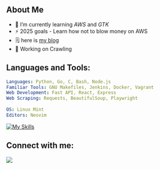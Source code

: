 ## About Me 

- 🌱 I’m currently learning *AWS* and *GTK*
- ⚡  2025 goals - Learn how not to blow money on AWS
- 🗒️ here is [my blog](https://snowkluster.github.io/)
- 💾 Working on Crawling

## Languages and Tools:
```yaml
Languages: Python, Go, C, Bash, Node.js 
Familiar Tools: GNU Makefiles, Jenkins, Docker, Vagrant
Web Development: Fast API, React, Express
Web Scraping: Requests, BeautifulSoup, Playwright 
  
OS: Linux Mint
Editors: Neovim
```
[![My Skills](https://skillicons.dev/icons?i=aws,docker,ts,nodejs,bash,c,linux,python,go,git)](https://skillicons.dev)


<h2 align="left">Connect with me:</h2>
<p align="left">
   <a href="https://www.linkedin.com/in/rohan-kaushik1/">
      <img src="https://skillicons.dev/icons?i=linkedin" />
   </a>
</p>

<!---
snow-kluster/snow-kluster is a ✨ special ✨ repository because its `README.md` (this file) appears on your GitHub profile.
You can click the Preview link to take a look at your changes.
--->
